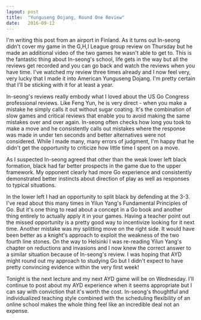 ```yaml
---
layout: post
title:  "Yunguseng Dojang, Round One Review"
date:   2016-09-12
---
```


I'm writing this post from an airport in Finland. As it turns out
In-seong didn't cover my game in the G,H,I League group review on
Thursday but he made an additional video of the two games he wasn't
able to get to. This is the fantastic thing about In-seong's school,
life gets in the way but all the reviews get recorded and you can go
back and watch the reviews when you have time. I've watched my review
three times already and I now feel very, very lucky that I made it
into American Yunguseng Dojang. I'm pretty certain that I'll be
sticking with it for at least a year.

In-seong's reviews really embody what I loved about the US Go Congress
professional reviews. Like Feng Yun, he is very direct - when you make
a mistake he simply calls it out without sugar coating. It's the
combination of slow games and critical reviews that enable you to
avoid making the same mistakes over and over again. In-seong often
checks how long you took to make a move and he consistently calls out
mistakes where the response was made in under ten seconds and better
alternatives were not considered. While I made many, many errors of
judgment, I'm happy that he didn't get the opportunity to criticize
how little time I spent on a move.

As I suspected In-seong agreed that other than the weak lower left
black formation, black had far better prospects in the game due to the
upper framework. My opponent clearly had more Go experience and
consistently demonstrated better instincts about direction of play
as well as responses to typical situations.

In the lower left I had an opportunity to split black by defending at
the 3-3. I've read about this many times in Yilun Yang's Fundamental
Principles of Go. But it's one thing to read about a concept
in a Go book and another thing entirely to actually apply it in your
games. Having a teacher point out the missed opportunity is a pretty
good way to incentivize looking for it next time. Another mistake was my
splitting move on the right side. It would have been better as a knight's
approach to exploit the weakness of the two fourth line stones. On the
way to Helsinki I was re-reading Yilun Yang's chapter on reductions
and invasions and I now knew the correct answer to a similar
situation because of In-seong's review. I was hoping that AYD might
round out my approach to studying Go but I didn't expect to have
pretty convincing evidence within the very first week!

Tonight is the next lecture and my next AYD game will be on
Wednesday. I'll continue to post about my AYD experience when it seems
appropriate but I can say with conviction that it's worth the
cost. In-seong's thoughtful and individualized teaching style combined
with the scheduling flexibility of an online school makes the whole
thing feel like an incredible deal not an expense.
